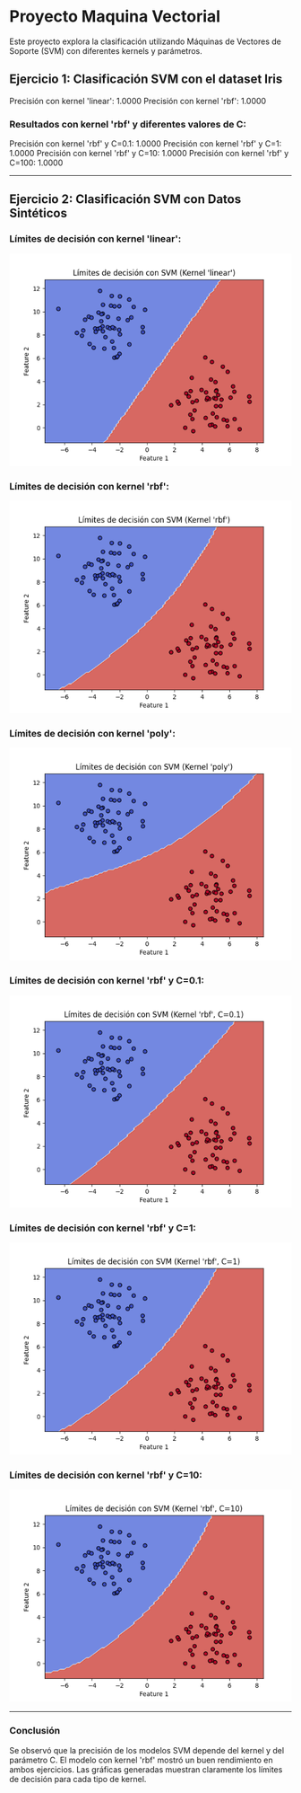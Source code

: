 # Proyecto Maquina Vectorial
Este proyecto explora la clasificación utilizando Máquinas de Vectores de Soporte (SVM) con diferentes kernels y parámetros.

## Ejercicio 1: Clasificación SVM con el dataset Iris
Precisión con kernel 'linear': 1.0000
Precisión con kernel 'rbf': 1.0000
### Resultados con kernel 'rbf' y diferentes valores de C:
Precisión con kernel 'rbf' y C=0.1: 1.0000
Precisión con kernel 'rbf' y C=1: 1.0000
Precisión con kernel 'rbf' y C=10: 1.0000
Precisión con kernel 'rbf' y C=100: 1.0000

---
## Ejercicio 2: Clasificación SVM con Datos Sintéticos
### Límites de decisión con kernel 'linear':
![Límites de decisión con kernel 'linear'](limites_lineal.png)
### Límites de decisión con kernel 'rbf':
![Límites de decisión con kernel 'rbf'](limites_rbf.png)
### Límites de decisión con kernel 'poly':
![Límites de decisión con kernel 'poly'](limites_poly.png)
### Límites de decisión con kernel 'rbf' y C=0.1:
![Límites de decisión con kernel 'rbf' y C=0.1](limites_rbf_C0.1.png)
### Límites de decisión con kernel 'rbf' y C=1:
![Límites de decisión con kernel 'rbf' y C=1](limites_rbf_C1.png)
### Límites de decisión con kernel 'rbf' y C=10:
![Límites de decisión con kernel 'rbf' y C=10](limites_rbf_C10.png)

---
### Conclusión
Se observó que la precisión de los modelos SVM depende del kernel y del parámetro C. El modelo con kernel 'rbf' mostró un buen rendimiento en ambos ejercicios. Las gráficas generadas muestran claramente los límites de decisión para cada tipo de kernel.
